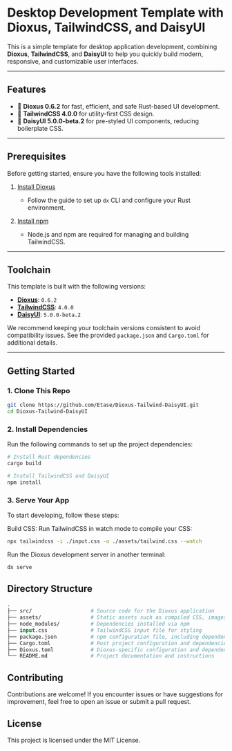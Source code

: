 # Desktop Development Template with Dioxus, TailwindCSS, and DaisyUI

This is a simple template for desktop application development, combining **Dioxus**, **TailwindCSS**, and **DaisyUI** to help you quickly build modern, responsive, and customizable user interfaces.

---

## **Features**
- 🚀 **Dioxus 0.6.2** for fast, efficient, and safe Rust-based UI development.
- 🎨 **TailwindCSS 4.0.0** for utility-first CSS design.
- 🌸 **DaisyUI 5.0.0-beta.2** for pre-styled UI components, reducing boilerplate CSS.

---

## **Prerequisites**

Before getting started, ensure you have the following tools installed:

1. [Install Dioxus](https://dioxuslabs.com/learn/0.6/getting_started/)
   - Follow the guide to set up `dx` CLI and configure your Rust environment.

2. [Install npm](https://www.npmjs.com/)
   - Node.js and npm are required for managing and building TailwindCSS.

---

## **Toolchain**

This template is built with the following versions:
- **[Dioxus](https://dioxuslabs.com/)**: `0.6.2`
- **[TailwindCSS](https://tailwindcss.com)**: `4.0.0`
- **[DaisyUI](https://daisyui.com/)**: `5.0.0-beta.2`

We recommend keeping your toolchain versions consistent to avoid compatibility issues. See the provided `package.json` and `Cargo.toml` for additional details.

---

## **Getting Started**

### **1. Clone This Repo**

```bash
git clone https://github.com/Etase/Dioxus-Tailwind-DaisyUI.git
cd Dioxus-Tailwind-DaisyUI
```

### **2. Install Dependencies**

Run the following commands to set up the project dependencies:

```bash
# Install Rust dependencies
cargo build

# Install TailwindCSS and DaisyUI
npm install
```
### **3. Serve Your App**
To start developing, follow these steps:

Build CSS: Run TailwindCSS in watch mode to compile your CSS:

```bash
npx tailwindcss -i ./input.css -o ./assets/tailwind.css --watch
```

Run the Dioxus development server in another terminal:

```bash
dx serve
```

## **Directory Structure**
```graphql
.
├── src/                   # Source code for the Dioxus application  
├── assets/                # Static assets such as compiled CSS, images, and other resources  
├── node_modules/          # Dependencies installed via npm  
├── input.css              # TailwindCSS input file for styling  
├── package.json           # npm configuration file, including dependencies and scripts  
├── Cargo.toml             # Rust project configuration and dependencies  
├── Dioxus.toml            # Dioxus-specific configuration and dependencies  
└── README.md              # Project documentation and instructions  
```
## **Contributing**
Contributions are welcome! If you encounter issues or have suggestions for improvement, feel free to open an issue or submit a pull request.

## **License**
This project is licensed under the MIT License.

